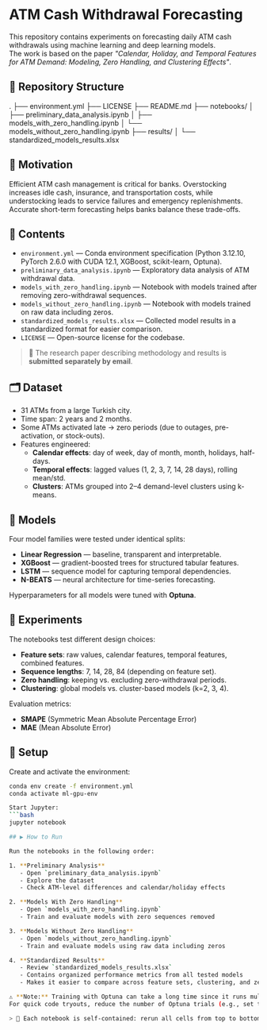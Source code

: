 # ATM Cash Withdrawal Forecasting

This repository contains experiments on forecasting daily ATM cash withdrawals using machine learning and deep learning models.  
The work is based on the paper *"Calendar, Holiday, and Temporal Features for ATM Demand: Modeling, Zero Handling, and Clustering Effects"*.

## 📁 Repository Structure
.
├── environment.yml
├── LICENSE
├── README.md
├── notebooks/
│   ├── preliminary_data_analysis.ipynb
│   ├── models_with_zero_handling.ipynb
│   └── models_without_zero_handling.ipynb
├── results/
│   └── standardized_models_results.xlsx

## 📌 Motivation
Efficient ATM cash management is critical for banks. Overstocking increases idle cash, insurance, and transportation costs, while understocking leads to service failures and emergency replenishments. Accurate short-term forecasting helps banks balance these trade-offs.

## 📂 Contents
- `environment.yml` — Conda environment specification (Python 3.12.10, PyTorch 2.6.0 with CUDA 12.1, XGBoost, scikit-learn, Optuna).
- `preliminary_data_analysis.ipynb` — Exploratory data analysis of ATM withdrawal data.
- `models_with_zero_handling.ipynb` — Notebook with models trained after removing zero-withdrawal sequences.
- `models_without_zero_handling.ipynb` — Notebook with models trained on raw data including zeros.
- `standardized_models_results.xlsx` — Collected model results in a standardized format for easier comparison.
- `LICENSE` — Open-source license for the codebase.

> 📌 The research paper describing methodology and results is **submitted separately by email**.

## 🗂 Dataset
- 31 ATMs from a large Turkish city.  
- Time span: 2 years and 2 months.  
- Some ATMs activated late → zero periods (due to outages, pre-activation, or stock-outs).  
- Features engineered:
  - **Calendar effects**: day of week, day of month, month, holidays, half-days.  
  - **Temporal effects**: lagged values (1, 2, 3, 7, 14, 28 days), rolling mean/std.  
  - **Clusters**: ATMs grouped into 2–4 demand-level clusters using k-means.  

## 🤖 Models
Four model families were tested under identical splits:
- **Linear Regression** — baseline, transparent and interpretable.  
- **XGBoost** — gradient-boosted trees for structured tabular features.  
- **LSTM** — sequence model for capturing temporal dependencies.  
- **N-BEATS** — neural architecture for time-series forecasting.  

Hyperparameters for all models were tuned with **Optuna**.

## 🔬 Experiments
The notebooks test different design choices:
- **Feature sets**: raw values, calendar features, temporal features, combined features.  
- **Sequence lengths**: 7, 14, 28, 84 (depending on feature set).  
- **Zero handling**: keeping vs. excluding zero-withdrawal periods.  
- **Clustering**: global models vs. cluster-based models (k=2, 3, 4).  

Evaluation metrics:
- **SMAPE** (Symmetric Mean Absolute Percentage Error)  
- **MAE** (Mean Absolute Error)  

## 🚀 Setup

Create and activate the environment:
```bash
conda env create -f environment.yml
conda activate ml-gpu-env

Start Jupyter:
```bash
jupyter notebook

## ▶️ How to Run

Run the notebooks in the following order:

1. **Preliminary Analysis**  
   - Open `preliminary_data_analysis.ipynb`  
   - Explore the dataset  
   - Check ATM-level differences and calendar/holiday effects  

2. **Models With Zero Handling**  
   - Open `models_with_zero_handling.ipynb`  
   - Train and evaluate models with zero sequences removed  

3. **Models Without Zero Handling**  
   - Open `models_without_zero_handling.ipynb`  
   - Train and evaluate models using raw data including zeros  

4. **Standardized Results**  
   - Review `standardized_models_results.xlsx`  
   - Contains organized performance metrics from all tested models  
   - Makes it easier to compare across feature sets, clustering, and zero handling  

⚠️ **Note:** Training with Optuna can take a long time since it runs multiple trials.  
For quick code tryouts, reduce the number of Optuna trials (e.g., set trials to 5 instead of 100).  

> 🔁 Each notebook is self-contained: rerun all cells from top to bottom to reproduce results.